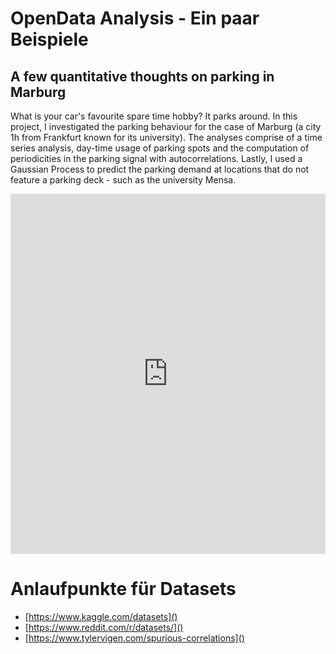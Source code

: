 # OpenData Analysis - Ein paar Beispiele
## A few quantitative thoughts on parking in Marburg

What is your car's favourite spare time hobby? It parks around. In this project, I investigated the parking behaviour for the case of Marburg (a city 1h from Frankfurt known for its university). The analyses comprise of a time series analysis, day-time usage of parking spots and the computation of periodicities in the parking signal with autocorrelations. Lastly, I used a Gaussian Process to predict the parking demand at locations that do not feature a parking deck - such as the university Mensa.

<iframe width="100%" height="576" src="https://media.ccc.de/v/rc3-663787-a_few_quantitative_thoughts_on_parking_in_marburg/oembed" frameborder="0" allowfullscreen>https://media.ccc.de/v/rc3-663787-a_few_quantitative_thoughts_on_parking_in_marburg</iframe>

<!--
## Data-Mining in Python 

 Jonas 
-->

# Anlaufpunkte für Datasets 

 - [https://www.kaggle.com/datasets]()
 - [https://www.reddit.com/r/datasets/]()
 - [https://www.tylervigen.com/spurious-correlations]()